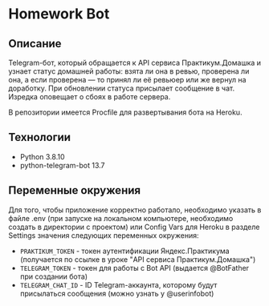 # Homework Bot

## Описание
Telegram-бот, который обращается к API сервиса Практикум.Домашка и узнает статус домашней работы: взята ли она в ревью, проверена ли она, а если проверена — то принял ли её ревьюер или же вернул на доработку. При обновлении статуса присылает сообщение в чат. Изредка оповещает о сбоях в работе сервера.

В репозитории имеется Procfile для развертывания бота на Heroku.

## Технологии

- Python 3.8.10
- python-telegram-bot 13.7

## Переменные окружения

Для того, чтобы приложение корректно работало, необходимо указать в файле .env (при запуске на локальном компьютере, необходимо создать в директории с проектом) или Config Vars для Heroku в разделе Settings значения следующих переменных окружения:
-  `PRAKTIKUM_TOKEN` - токен аутентификации Яндекс.Практикума (получается по ссылке в уроке "API сервиса Практикум.Домашка")
- `TELEGRAM_TOKEN` - токен для работы с Bot API (выдается @BotFather при создании бота)
- `TELEGRAM_CHAT_ID` - ID Telegram-аккаунта, которому будут присылаться сообщения (можно узнать у @userinfobot)

